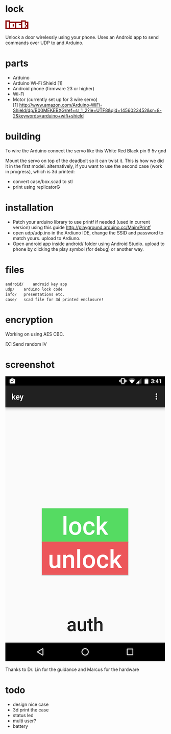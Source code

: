 lock
====

![lock logo](img/logo.png)

Unlock a door wirelessly using your phone.
Uses an Android app to send commands over UDP to and Arduino.

# parts
* Arduino
* Arduino Wi-Fi Shield [1]
* Android phone (firmware 23 or higher)
* Wi-Fi
* Motor (currently set up for 3 wire servo)  
[1]
http://www.amazon.com/Arduino-WiFi-Shield/dp/B00MEKEBXG/ref=sr_1_2?ie=UTF8&qid=1456023452&sr=8-2&keywords=arduino+wifi+shield

# building
To wire the Arduino connect the servo like this
    White	Red	Black
    pin 9	5v	gnd

Mount the servo on top of the deadbolt so it can twist it. This is how we did it in the first model.
alternatively, if you want to use the second case (work in progress), which is 3d printed:
* convert case/box.scad to stl
* print using replicatorG

# installation
* Patch your arduino library to use printf if needed (used in current version) using this guide http://playground.arduino.cc/Main/Printf
* open udp/udp.ino in the Ardiuno IDE, change the SSID and password to match yours. upload to Ardiuno.
* Open android app inside android/ folder using Android Studio. upload to phone by clicking the play symbol (for debug) or another way.

# files 
```
android/	android key app
udp/	arduino lock code
info/	presentations etc.
case/	scad file for 3d printed enclosure!
```

# encryption
Working on using AES CBC.

[X] Send random IV

# screenshot
![android key app screenshot](img/screenshot.png)

Thanks to Dr. Lin for the guidance and Marcus for the hardware

# todo
* design nice case
* 3d print the case
* status led
* multi user?
* battery

